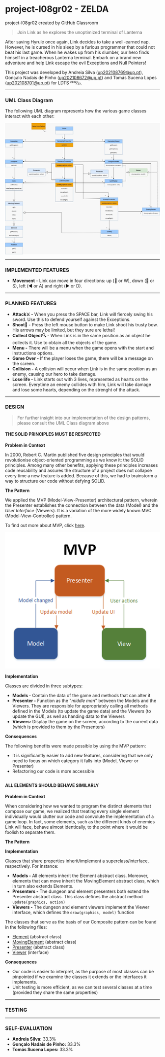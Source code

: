 # project-l08gr02 - ZELDA
project-l08gr02 created by GitHub Classroom

> Join Link as he explores the unoptimized terminal of Lanterna

After saving Hyrule once again, Link decides to take a well-earned nap. However, he is cursed in his sleep by a furious programmer that could not beat his last game. When he wakes up from his slumber, our hero finds himself in a treacherous Lanterna terminal. Embark on a brand new adventure and help Link escape the evil Exceptions and Null Pointers!

This project was developed by Andreia Silva (up202108769@up.pt), Gonçalo Nadais de Pinho (up202108672@up.pt) and Tomás Sucena Lopes (up202108701@up.pt) for LDTS 2022⁄23.

-----
### UML Class Diagram

The following UML diagram represents how the various game classes interact with each other:

![UML Class diagram](images/UML.png)

-----
### IMPLEMENTED FEATURES

- **Movement** - Link can move in four directions: up (:arrow_up_small: or W), down (:arrow_down_small: or S), left (:arrow_backward: or A) and right (:arrow_forward: or D).
-----
### PLANNED FEATURES

- **Attack:crossed_swords: -** When you press the SPACE bar, Link will fiercely swing his sword. Use this to defend yourself against the Exceptions.
- **Shoot:bow_and_arrow: -** Press the left mouse button to make Link shoot his trusty bow. His arrows may be limited, but they sure are lethal!
- **Collect Object:mag: -** When Link is in the same position as an object he collects it. Use to obtain all the objects of the game.
- **Menu -** There will be a menu when the game opens with the start and instructions options.
- **Game Over -** If the player loses the game, there will be a message on the screen.
- **Collision -** A collision will occur when Link is in the same position as an enemy, causing our hero to take damage.
- **Lose life -** Link starts out with 3 lives, represented as hearts on the screen. Everytime an enemy collides with him, Link will take damage and lose some hearts, depending on the strenght of the attack.

-----

### DESIGN

> For further insight into our implementation of the design patterns, please consult the UML Class diagram above

#### THE SOLID PRINCIPLES MUST BE RESPECTED

**Problem in Context**

In 2000, Robert C. Martin published five design principles that would revolutionise object-oriented programming as we know it: the SOLID principles. Among many other benefits, applying these principles increases code reusability and assures the structure of a project does not collapse every time a new feature is added. Because of this, we had to brainstorm a way to structure our code without defying SOLID.

**The Pattern**

We applied the MVP (Model-View-Presenter) architectural pattern, wherein the Presenter establishes the connection between the data (Model) and the *User Interface* (Viewers). It is a variation of the more widely known MVC (Model-View-Controller) pattern.

To find out more about MVP, click [here](https://www.geeksforgeeks.org/mvp-model-view-presenter-architecture-pattern-in-android-with-example/).

![MVP illustrated](images/MVP.png)

**Implementation**

Classes are divided in three subtypes:

- **Models -** Contain the data of the game and methods that can alter it
- **Presenter -** Function as the "*middle man*" between the Models and the Viewers. They are responsible for appropriately calling all methods defined in the Models (to update the game data) and the Viewers (to update the GUI), as well as handing data to the Viewers
- **Viewers:** Display the game on the screen, according to the current data (which is provided to them by the Presenters)

**Consequences**

The following benefits were made possible by using the MVP pattern:

- It is significantly easier to add new features, considering that we only need to focus on which category it falls into (Model, Viewer or Presenter)
- Refactoring our code is more accessible


##

#### ALL ELEMENTS SHOULD BEHAVE SIMILARLY

**Problem in Context**

When considering how we wanted to program the distinct elements that compose our game, we realized that treating every single element individually would clutter our code and convolute the implementation of a game loop. In fact, some elements, such as the different kinds of enemies Link will face, behave almost identically, to the point where it would be foolish to separate them.

**The Pattern**



**Implementation**

Classes that share properties inherit/implement a superclass/interface, respectively. For instance:

- **Models -** All elements inherit the Element abstract class. Moreover, elements that can move inherit the MovingElement abstract class, which in turn also extends Elements.
- **Presenters -** The dungeon and element presenters both extend the Presenter abstract class. This class defines the abstract method ```update(graphics, action)```
- **Viewers -** The dungeon and element viewers implement the Viewer interface, which defines the ```draw(graphics, model)``` function

The classes that serve as the basis of our Composite pattern can be found in the following files:

- [Element](https://github.com/FEUP-LDTS-2022/project-l08gr02/blob/master/src/main/java/com/l08gr02/zelda/models/elements/Element.java) (abstract class)
- [MovingElement](https://github.com/FEUP-LDTS-2022/project-l08gr02/blob/master/src/main/java/com/l08gr02/zelda/models/elements/MovingElement.java) (abstract class)
- [Presenter](https://github.com/FEUP-LDTS-2022/project-l08gr02/blob/master/src/main/java/com/l08gr02/zelda/presenters/Presenter.java) (abstract class)
- [Viewer](https://github.com/FEUP-LDTS-2022/project-l08gr02/blob/master/src/main/java/com/l08gr02/zelda/viewers/Viewer.java) (interface)

**Consequences**

- Our code is easier to interpret, as the purpose of most classes can be pinpointed if we examine the classes it extends or the interfaces it implements.
- Unit testing is more efficient, as we can test several classes at a time (provided they share the same properties)

------

### TESTING

------

### SELF-EVALUATION

- **Andreia Silva:** 33.3%
- **Gonçalo Nadais de Pinho:** 33.3%
- **Tomás Sucena Lopes:** 33.3%

